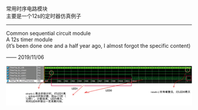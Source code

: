 常用时序电路模块  
主要是一个12s的定时器仿真例子  
___
Common sequential circuit module  
A 12s timer  module  
(it’s been done one and a half year ago, I almost forgot the specific content)   
 
 —— 2019/11/06

![simulation results](./simulation-screenshot.png)
